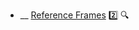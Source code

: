 * __ [Reference Frames](./uml/parallelPaths) :two: <trigger for="pop:sequence-diagrams-referenceFrames-preview">:mag:</trigger>


<popover id="pop:sequence-diagrams-referenceFrames-preview" title=":mag: Reference Frames" placement="right">
  <div slot="content">
    <include src=".\preview.md" />
  </div>
</popover>
